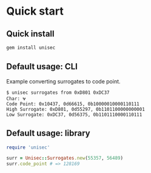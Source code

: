 # Quick start

## Quick install

```bash
gem install unisec
```

## Default usage: CLI

Example converting surrogates to code point.

```
$ unisec surrogates from 0xD801 0xDC37
Char: 𐐷
Code Point: 0x10437, 0d66615, 0b10000010000110111
High Surrogate: 0xD801, 0d55297, 0b1101100000000001
Low Surrogate: 0xDC37, 0d56375, 0b1101110000110111
```

## Default usage: library

```ruby
require 'unisec'

surr = Unisec::Surrogates.new(55357, 56489)
surr.code_point # => 128169
```
